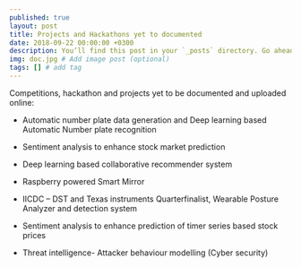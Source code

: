 ```yaml
---
published: true
layout: post
title: Projects and Hackathons yet to documented
date: 2018-09-22 00:00:00 +0300
description: You’ll find this post in your `_posts` directory. Go ahead and edit it and re-build the site to see your changes. # Add post description (optional)
img: doc.jpg # Add image post (optional)
tags: [] # add tag
---
```

Competitions, hackathon and projects yet to be documented and uploaded online:

- Automatic number plate data generation and Deep learning based Automatic Number plate recognition 

- Sentiment analysis to enhance stock market prediction

- Deep learning based collaborative recommender system

- Raspberry powered Smart Mirror

- IICDC – DST and Texas instruments Quarterfinalist, Wearable Posture Analyzer and detection system

- Sentiment analysis to enhance prediction of timer series based stock prices

- Threat intelligence- Attacker behaviour modelling (Cyber security)
